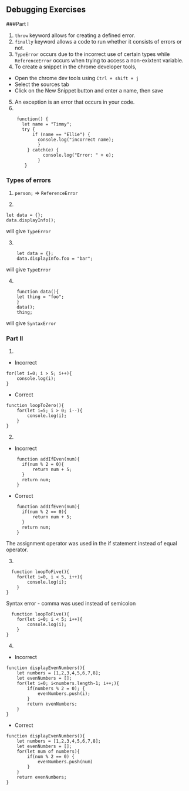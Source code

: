 ## Debugging Exercises

  ###Part I

1. `throw` keyword allows for creating a defined error.
2. `finally` keyword allows a code to run whether it consists of errors or not.
3. `TypeError` occurs due to the incorrect use of certain types while `ReferenceError` occurs when trying to access a non-exixtent variable.
4. To create a snippet in the chrome developer tools, 
  - Open the chrome dev tools using `Ctrl + shift + j`
  - Select the sources tab
  - Click on the New Snippet button and enter a name, then save
5. An exception is an error that occurs in your code.
6.
```
    function() {
      let name = "Timmy";
      try {
          if (name == "Ellie") {
            console.log("incorrect name);
            }
        } catch(e) {
              console.log("Error: " + e);
            }
       }
 ```
       
### Types of errors
1. `person;` => `ReferenceError`

2. 
```
let data = {};
data.displayInfo();
```
   will give `TypeError`
    
3. 
```
    let data = {};
    data.displayInfo.foo = "bar";
 ```
   will give `TypeError`
   
4. 
```
    function data(){
    let thing = "foo";
    }
    data();
    thing;
```
   will give `SyntaxError`
   
### Part II

1. 
  - Incorrect
```
for(let i=0; i > 5; i++){
    console.log(i);
}
```
  - Correct
```
function loopToZero(){
    for(let i=5; i > 0; i--){
        console.log(i);
    }
}
```
  
2. 
- Incorrect
```
    function addIfEven(num){
      if(num % 2 = 0){
          return num + 5;
      }
      return num;
    }
```
- Correct
```
    function addIfEven(num){
      if(num % 2 == 0){
          return num + 5;
      }
      return num;
    }
 ```

The assignment operator was used in the if statement instead of equal operator.

3.
```
  function loopToFive(){
    for(let i=0, i < 5, i++){
        console.log(i);
    }
}
```

Syntax error - comma was used instead of semicolon

```
  function loopToFive(){
    for(let i=0; i < 5; i++){
        console.log(i);
    }
}
```
4. 
  - Incorrect
```
function displayEvenNumbers(){
    let numbers = [1,2,3,4,5,6,7,8];
    let evenNumbers = [];
    for(let i=0; i<numbers.length-1; i++;){
        if(numbers % 2 = 0); {
            evenNumbers.push(i);
        }
        return evenNumbers;
    }
}
```
  - Correct
```
function displayEvenNumbers(){
    let numbers = [1,2,3,4,5,6,7,8];
    let evenNumbers = [];
    for(let num of numbers){
        if(num % 2 == 0) {
            evenNumbers.push(num)
        }
    }
    return evenNumbers;
}
```
